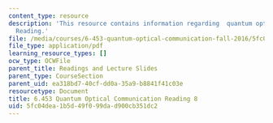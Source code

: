 ```yaml
---
content_type: resource
description: 'This resource contains information regarding  quantum optical communication:
  Reading.'
file: /media/courses/6-453-quantum-optical-communication-fall-2016/5fc04dea1b5d49f099dad900cb351dc2_MIT6_453F16_Lect8_Notes.pdf
file_type: application/pdf
learning_resource_types: []
ocw_type: OCWFile
parent_title: Readings and Lecture Slides
parent_type: CourseSection
parent_uid: ea318bd7-40cf-dd0a-35a9-b8841f41c03e
resourcetype: Document
title: 6.453 Quantum Optical Communication Reading 8
uid: 5fc04dea-1b5d-49f0-99da-d900cb351dc2
---
```


